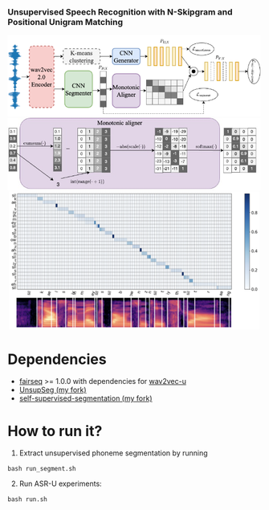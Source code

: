 ### Unsupervised Speech Recognition with N-Skipgram and Positional Unigram Matching
<div align="center"><img src="doc/image/espum.png" width="600"/></div>
<div align="center"><img src="doc/image/monotonic_aligner.jpg" width="600"/></div>
<div align="center"><img src="doc/image/asru_pooling_mat.png" width="500"/></div>

# Dependencies
- [fairseq](https://github.com/pytorch/fairseq) >= 1.0.0 with dependencies for [wav2vec-u](https://github.com/pytorch/fairseq/tree/main/examples/wav2vec/unsupervised)
- [UnsupSeg (my fork)](https://github.com/lwang114/UnsupSeg)
- [self-supervised-segmentation (my fork)](https://github.com/lwang114/self-supervised-phone-segmentation) 

# How to run it?
1. Extract unsupervised phoneme segmentation by running
```
bash run_segment.sh
```
2. Run ASR-U experiments:
```
bash run.sh
``` 
